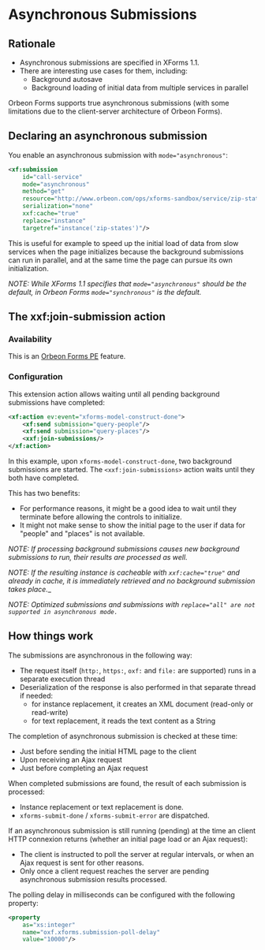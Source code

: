 # Asynchronous Submissions

<!-- toc -->

## Rationale

* Asynchronous submissions are specified in XForms 1.1.
* There are interesting use cases for them, including:
    * Background autosave
    * Background loading of initial data from multiple services in parallel

Orbeon Forms supports true asynchronous submissions (with some limitations due to the client-server architecture of Orbeon Forms).

## Declaring an asynchronous submission

You enable an asynchronous submission with `mode="asynchronous"`:

```xml
<xf:submission 
    id="call-service" 
    mode="asynchronous"
    method="get" 
    resource="http://www.orbeon.com/ops/xforms-sandbox/service/zip-states"
    serialization="none" 
    xxf:cache="true"
    replace="instance" 
    targetref="instance('zip-states')"/>
```

This is useful for example to speed up the initial load of data from slow services when the page initializes because the background submissions can run in parallel, and at the same time the page can pursue its own initialization.

_NOTE: While XForms 1.1 specifies that `mode="asynchronous"` should be the default, in Orbeon Forms `mode="synchronous"` is the default._

## The xxf:join-submission action

### Availability

This is an [Orbeon Forms PE][1] feature.

### Configuration

This extension action allows waiting until all pending background submissions have completed:

```xml
<xf:action ev:event="xforms-model-construct-done">
    <xf:send submission="query-people"/>
    <xf:send submission="query-places"/>
    <xxf:join-submissions/>
</xf:action>
```

In this example, upon `xforms-model-construct-done`, two background submissions are started. The `<xxf:join-submissions>` action waits until they both have completed.

This has two benefits:

* For performance reasons, it might be a good idea to wait until they terminate before allowing the controls to initialize.
* It might not make sense to show the initial page to the user if data for "people" and "places" is not available.

_NOTE: If processing background submissions causes new background submissions to run, their results are processed as well._

_NOTE: If the resulting instance is cacheable with `xxf:cache="true"` and already in cache, it is immediately retrieved and no background submission takes place.__

_NOTE: Optimized submissions and submissions with `replace="all" are not supported in asynchronous mode.`_

## How things work

The submissions are asynchronous in the following way:

* The request itself (`http:`, `https:`, `oxf:` and `file:` are supported) runs in a separate execution thread
* Deserialization of the response is also performed in that separate thread if needed:
    * for instance replacement, it creates an XML document (read-only or read-write)
    * for text replacement, it reads the text content as a String

The completion of asynchronous submission is checked at these time:

* Just before sending the initial HTML page to the client
* Upon receiving an Ajax request
* Just before completing an Ajax request

When completed submissions are found, the result of each submission is processed:

* Instance replacement or text replacement is done.
* `xforms-submit-done` / `xforms-submit-error` are dispatched.

If an asynchronous submission is still running (pending) at the time an client HTTP connexion returns (whether an initial page load or an Ajax request):

* The client is instructed to poll the server at regular intervals, or when an Ajax request is sent for other reasons.
* Only once a client request reaches the server are pending asynchronous submission results processed.

The polling delay in milliseconds can be configured with the following property:

```xml
<property 
    as="xs:integer" 
    name="oxf.xforms.submission-poll-delay" 
    value="10000"/>
```

[1]: http://www.orbeon.com/download

